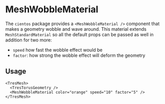 # MeshWobbleMaterial

<DocsDemo>
  <WobbleMaterialDemo />
</DocsDemo>

The `cientos` package provides a `<MeshWobbleMaterial />` component that makes a geometry wobble and wave around. This material extends `MeshStandardMaterial` so all the default props can be passed as well in addition for two more:

- `speed` how fast the wobble effect would be
- `factor`: how strong the wobble effect will deform the geometry

## Usage

```vue
<TresMesh>
  <TresTorusGeometry />
  <MeshWobbleMaterial color="orange" speed="10" factor="5" />
</TresMesh>
```
